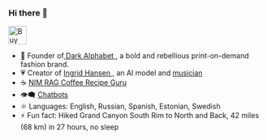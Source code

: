 ### Hi there 👋



<a href='https://ko-fi.com/O4O01N4HR' target='_blank'><img height='36' style='border:0px;height:36px;' src='https://cdn.ko-fi.com/cdn/kofi2.png?v=2' border='0' alt='Buy Me a Coffee at ko-fi.com' /></a>
- 👕 Founder of[ Dark Alphabet ](https://monkrus-shop.fourthwall.com), a bold and rebellious print-on-demand fashion brand.
- 💗 Creator of [Ingrid Hansen ](https://www.instagram.com/norskingy/), an AI model and [musician](https://soundcloud.com/ingrid-hansen-206629339)
- ☕ [NIM RAG Coffee Recipe Guru](https://github.com/monkrus/coffee_recipe)
- 👁️‍🗨️ [Chatbots](https://github.com/monkrus/ConvoBots)
- ⚛️ Languages: English, Russian, Spanish, Estonian, Swedish 
- ⚡ Fun fact: Hiked Grand Canyon South Rim to North and Back, 42 miles (68 km) in 27 hours, no sleep

